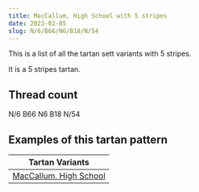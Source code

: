 ```yaml
---
title: MacCallum, High School with 5 stripes
date: 2023-02-05
slug: N/6/B66/N6/B18/N/54
---
```

This is a list of all the tartan sett variants with 5 stripes.

It is a 5 stripes tartan.


## Thread count
N/6 B66 N6 B18 N/54

## Examples of this tartan pattern

| Tartan Variants |
|---------------|
| [MacCallum, High School](/variants/n/6/b66/n6/b18/n/54-b304080-n808080)||
